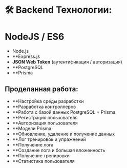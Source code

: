 # 🛠 Backend Технологии:

# NodeJS / ES6
- Node.js
- **Express.js
- **JSON Web Token** (аутентификация / авторизация)
- **PostgreSQL
- **Prisma

## Проделанная работа: 
- **Настройка среды разработки
- **Разработка контроллеров
- **Работа с базой данных PostgreSQL + Prisma
- **Регистрация пользователя
- **Авторизация пользователя
- **Модели Prisma
- **Обновление, удаление и получение данных
- **Лог тренировок и упражнений
- **Получение лога
- **Создание лога и большая вложенность
- **Получение тренировки
- **Статистика пользователя
